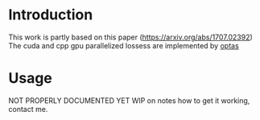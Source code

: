 
# Introduction

This work is partly based on this paper (https://arxiv.org/abs/1707.02392)
The cuda and cpp gpu parallelized lossess are implemented by [optas](https://github.com/optas/latent_3d_points/tree/master/external/structural_losses)

# Usage
NOT PROPERLY DOCUMENTED YET WIP
on notes how to get it working, contact me.
